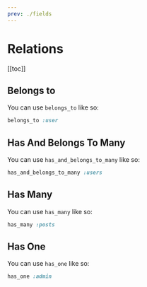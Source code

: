 ```yaml
---
prev: ./fields
---
```


# Relations

[[toc]]

## Belongs to

You can use `belongs_to` like so:

```ruby
belongs_to :user
```

## Has And Belongs To Many

You can use `has_and_belongs_to_many` like so:

```ruby
has_and_belongs_to_many :users
```

## Has Many

You can use `has_many` like so:

```ruby
has_many :posts
```

## Has One

You can use `has_one` like so:

```ruby
has_one :admin
```